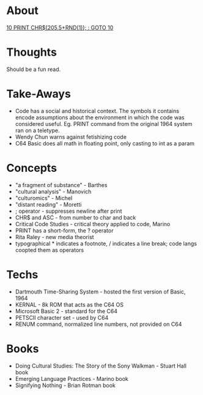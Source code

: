 
# About

[10 PRINT CHR$(205.5+RND(1)); : GOTO 10](https://10print.org/)

# Thoughts

Should be a fun read.

# Take-Aways

* Code has a social and historical context. The symbols it contains encode assumptions about the environment in which the code was considered useful. Eg. PRINT command from the original 1964 system ran on a teletype.
* Wendy Chun warns against fetishizing code
* C64 Basic does all math in floating point, only casting to int as a param

# Concepts

* "a fragment of substance" - Barthes
* "cultural analysis" - Manovich
* "culturomics" - Michel
* "distant reading" - Moretti
* ; operator - suppresses newline after print
* CHR$ and ASC - from number to char and back
* Critical Code Studies - critical theory applied to code, Marino
* PRINT has a short-form, the ? operator
* Rita Raley - new media theorist
* typographical * indicates a footnote, / indicates a line break; code langs coopted them as operators

# Techs

* Dartmouth Time-Sharing System - hosted the first version of Basic, 1964
* KERNAL - 8k ROM that acts as the C64 OS
* Microsoft Basic 2 - standard for the C64
* PETSCII character set - used by C64
* RENUM command, normalized line numbers, not provided on C64

# Books

* Doing Cultural Studies: The Story of the Sony Walkman - Stuart Hall book
* Emerging Language Practices - Marino book
* Signifying Nothing - Brian Rotman book
